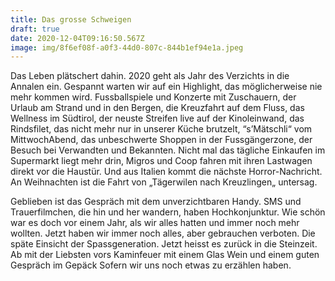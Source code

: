 ```yaml
---
title: Das grosse Schweigen
draft: true
date: 2020-12-04T09:16:50.567Z
image: img/8f6ef08f-a0f3-44d0-807c-844b1ef94e1a.jpeg
---
```

Das Leben plätschert dahin. 2020 geht als Jahr des Verzichts in die Annalen ein. Gespannt warten wir auf ein Highlight, das möglicherweise nie mehr kommen wird. Fussballspiele und Konzerte mit Zuschauern, der Urlaub am Strand und in den Bergen, die Kreuzfahrt auf dem Fluss, das Wellness im Südtirol, der neuste Streifen live auf der Kinoleinwand, das Rindsfilet, das nicht mehr nur in unserer Küche brutzelt, “s’Mätschli“ vom MittwochAbend, das unbeschwerte Shoppen in der Fussgängerzone, der Besuch bei Verwandten und Bekannten. Nicht mal das tägliche Einkaufen im Supermarkt liegt mehr drin, Migros und Coop fahren mit ihren Lastwagen direkt vor die Haustür. Und aus Italien kommt die nächste Horror-Nachricht. An Weihnachten ist die Fahrt von „Tägerwilen nach Kreuzlingen„ untersag.

Geblieben ist das Gespräch mit dem unverzichtbaren Handy. SMS und Trauerfilmchen, die hin und her wandern, haben Hochkonjunktur. Wie schön war es doch vor einem Jahr, als wir alles hatten und immer noch mehr wollten. Jetzt haben wir immer noch alles, aber gebrauchen verboten. Die späte Einsicht der Spassgeneration. Jetzt heisst es zurück in die Steinzeit. Ab mit der Liebsten vors Kaminfeuer mit einem Glas Wein und einem guten Gespräch im Gepäck Sofern wir uns noch etwas zu erzählen haben.